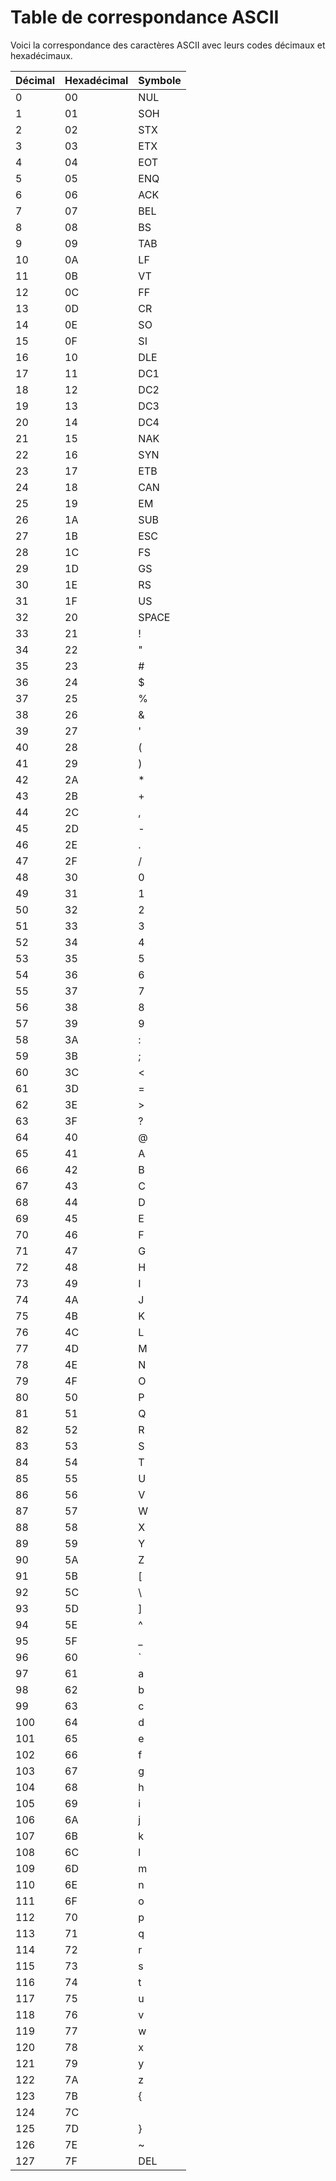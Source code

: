
# Table de correspondance ASCII

Voici la correspondance des caractères ASCII avec leurs codes décimaux et hexadécimaux.

| Décimal | Hexadécimal | Symbole |
|---------|-------------|---------|
| 0       | 00          | NUL     |
| 1       | 01          | SOH     |
| 2       | 02          | STX     |
| 3       | 03          | ETX     |
| 4       | 04          | EOT     |
| 5       | 05          | ENQ     |
| 6       | 06          | ACK     |
| 7       | 07          | BEL     |
| 8       | 08          | BS      |
| 9       | 09          | TAB     |
| 10      | 0A          | LF      |
| 11      | 0B          | VT      |
| 12      | 0C          | FF      |
| 13      | 0D          | CR      |
| 14      | 0E          | SO      |
| 15      | 0F          | SI      |
| 16      | 10          | DLE     |
| 17      | 11          | DC1     |
| 18      | 12          | DC2     |
| 19      | 13          | DC3     |
| 20      | 14          | DC4     |
| 21      | 15          | NAK     |
| 22      | 16          | SYN     |
| 23      | 17          | ETB     |
| 24      | 18          | CAN     |
| 25      | 19          | EM      |
| 26      | 1A          | SUB     |
| 27      | 1B          | ESC     |
| 28      | 1C          | FS      |
| 29      | 1D          | GS      |
| 30      | 1E          | RS      |
| 31      | 1F          | US      |
| 32      | 20          | SPACE   |
| 33      | 21          | !       |
| 34      | 22          | "       |
| 35      | 23          | #       |
| 36      | 24          | $       |
| 37      | 25          | %       |
| 38      | 26          | &       |
| 39      | 27          | '       |
| 40      | 28          | (       |
| 41      | 29          | )       |
| 42      | 2A          | *       |
| 43      | 2B          | +       |
| 44      | 2C          | ,       |
| 45      | 2D          | -       |
| 46      | 2E          | .       |
| 47      | 2F          | /       |
| 48      | 30          | 0       |
| 49      | 31          | 1       |
| 50      | 32          | 2       |
| 51      | 33          | 3       |
| 52      | 34          | 4       |
| 53      | 35          | 5       |
| 54      | 36          | 6       |
| 55      | 37          | 7       |
| 56      | 38          | 8       |
| 57      | 39          | 9       |
| 58      | 3A          | :       |
| 59      | 3B          | ;       |
| 60      | 3C          | <       |
| 61      | 3D          | =       |
| 62      | 3E          | >       |
| 63      | 3F          | ?       |
| 64      | 40          | @       |
| 65      | 41          | A       |
| 66      | 42          | B       |
| 67      | 43          | C       |
| 68      | 44          | D       |
| 69      | 45          | E       |
| 70      | 46          | F       |
| 71      | 47          | G       |
| 72      | 48          | H       |
| 73      | 49          | I       |
| 74      | 4A          | J       |
| 75      | 4B          | K       |
| 76      | 4C          | L       |
| 77      | 4D          | M       |
| 78      | 4E          | N       |
| 79      | 4F          | O       |
| 80      | 50          | P       |
| 81      | 51          | Q       |
| 82      | 52          | R       |
| 83      | 53          | S       |
| 84      | 54          | T       |
| 85      | 55          | U       |
| 86      | 56          | V       |
| 87      | 57          | W       |
| 88      | 58          | X       |
| 89      | 59          | Y       |
| 90      | 5A          | Z       |
| 91      | 5B          | [       |
| 92      | 5C          | \      |
| 93      | 5D          | ]       |
| 94      | 5E          | ^       |
| 95      | 5F          | _       |
| 96      | 60          | `       |
| 97      | 61          | a       |
| 98      | 62          | b       |
| 99      | 63          | c       |
| 100     | 64          | d       |
| 101     | 65          | e       |
| 102     | 66          | f       |
| 103     | 67          | g       |
| 104     | 68          | h       |
| 105     | 69          | i       |
| 106     | 6A          | j       |
| 107     | 6B          | k       |
| 108     | 6C          | l       |
| 109     | 6D          | m       |
| 110     | 6E          | n       |
| 111     | 6F          | o       |
| 112     | 70          | p       |
| 113     | 71          | q       |
| 114     | 72          | r       |
| 115     | 73          | s       |
| 116     | 74          | t       |
| 117     | 75          | u       |
| 118     | 76          | v       |
| 119     | 77          | w       |
| 120     | 78          | x       |
| 121     | 79          | y       |
| 122     | 7A          | z       |
| 123     | 7B          | {       |
| 124     | 7C          | |       |
| 125     | 7D          | }       |
| 126     | 7E          | ~       |
| 127     | 7F          | DEL     |

